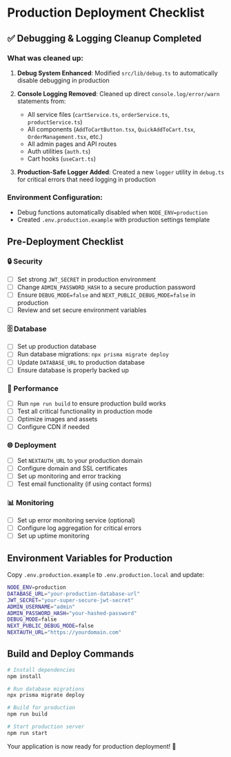 # Production Deployment Checklist

## ✅ Debugging & Logging Cleanup Completed

### What was cleaned up:
1. **Debug System Enhanced**: Modified `src/lib/debug.ts` to automatically disable debugging in production
2. **Console Logging Removed**: Cleaned up direct `console.log/error/warn` statements from:
   - All service files (`cartService.ts`, `orderService.ts`, `productService.ts`)
   - All components (`AddToCartButton.tsx`, `QuickAddToCart.tsx`, `OrderManagement.tsx`, etc.)
   - All admin pages and API routes
   - Auth utilities (`auth.ts`)
   - Cart hooks (`useCart.ts`)

3. **Production-Safe Logger Added**: Created a new `logger` utility in `debug.ts` for critical errors that need logging in production

### Environment Configuration:
- Debug functions automatically disabled when `NODE_ENV=production`
- Created `.env.production.example` with production settings template

## Pre-Deployment Checklist

### 🔒 Security
- [ ] Set strong `JWT_SECRET` in production environment
- [ ] Change `ADMIN_PASSWORD_HASH` to a secure production password
- [ ] Ensure `DEBUG_MODE=false` and `NEXT_PUBLIC_DEBUG_MODE=false` in production
- [ ] Review and set secure environment variables

### 🗄️ Database
- [ ] Set up production database
- [ ] Run database migrations: `npx prisma migrate deploy`
- [ ] Update `DATABASE_URL` to production database
- [ ] Ensure database is properly backed up

### 🚀 Performance
- [ ] Run `npm run build` to ensure production build works
- [ ] Test all critical functionality in production mode
- [ ] Optimize images and assets
- [ ] Configure CDN if needed

### 🌐 Deployment
- [ ] Set `NEXTAUTH_URL` to your production domain
- [ ] Configure domain and SSL certificates
- [ ] Set up monitoring and error tracking
- [ ] Test email functionality (if using contact forms)

### 📊 Monitoring
- [ ] Set up error monitoring service (optional)
- [ ] Configure log aggregation for critical errors
- [ ] Set up uptime monitoring

## Environment Variables for Production

Copy `.env.production.example` to `.env.production.local` and update:

```bash
NODE_ENV=production
DATABASE_URL="your-production-database-url"
JWT_SECRET="your-super-secure-jwt-secret"
ADMIN_USERNAME="admin"
ADMIN_PASSWORD_HASH="your-hashed-password"
DEBUG_MODE=false
NEXT_PUBLIC_DEBUG_MODE=false
NEXTAUTH_URL="https://yourdomain.com"
```

## Build and Deploy Commands

```bash
# Install dependencies
npm install

# Run database migrations
npx prisma migrate deploy

# Build for production
npm run build

# Start production server
npm run start
```

Your application is now ready for production deployment! 🎉
